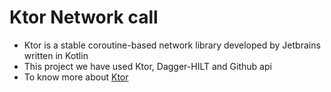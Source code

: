 # Ktor Network call
- Ktor is a stable coroutine-based network library developed by Jetbrains written in Kotlin
- This project we have used Ktor, Dagger-HILT and Github api
- To know more about [Ktor](https://ktor.io)


